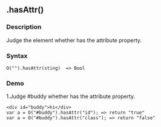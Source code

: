 ## .hasAttr()

### Description

Judge the element whether has the attribute property.

### Syntax

	O("").hasAttr(sting)  => Bool

### Demo

1.Judge #buddy whether has the attribute property.

	<div id="buddy">hi</div>
	var a = O("#buddy").hasAttr("id"); => return "true"
	var a = O("#buddy").hasAttr("class"); => return "false"
